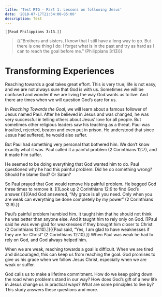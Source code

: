 ```yaml
---
title: 'Test RTG - Part 1: Lessons on following Jesus'
date: '2018-07-17T21:54:00-05:00'
description: Test
---
```

```
[[Read Philippians 3:13.]]
```

> {{“Brothers and sisters, I know that I still have a long way to go. But there is one thing I do: I forget what is in the past and try as hard as I can to reach the goal before me.” (Philippians 3:13)}}

# Transforming Experiences

Reaching towards a goal takes great effort. This is very true; life is not easy, and we are not always sure that God is with us. Sometimes we will be confused and wonder if we are living the way God wants us to live. And there are times when we will question God’s care for us.

In _Reaching Towards the Goal_, we will learn about a famous follower of Jesus named Paul. After he believed in Jesus and was changed, he was very successful in telling others about Jesus’ love for all people. But sometimes other religious leaders saw his teaching as a threat. Paul was insulted, rejected, beaten and even put in prison. He understood that since Jesus had suffered, he would also suffer.

But Paul had something very personal that bothered him. We don’t know exactly what it was. Paul called it a painful problem (2 Corinthians 12:7), and it made him suffer.

He seemed to be doing everything that God wanted him to do. Paul questioned why he had this painful problem. Did he do something wrong? Should he blame God? Or Satan?

So Paul prayed that God would remove his painful problem. He begged God three times to remove it. \[[(Look up 2 Corinthians 12:9 to find God’s answer.)]]{{And God answered, “My grace is all you need. Only when you are weak can everything be done completely by my power” (2 Corinthians 12:9).}}

Paul’s painful problem humbled him. It taught him that he should not think he was better than anyone else. And it taught him to rely only on God. \[[Paul said he was even glad for weaknesses if they brought him closer to Christ (2 Corinthians 12:10).]]{{Paul said, “Yes, I am glad to have weaknesses if they are for Christ” (2 Corinthians 12:10).}} When Paul was weak he had to rely on God, and God always helped him.

When we are weak, reaching towards a goal is difficult. When we are tired and discouraged, this can keep us from reaching the goal. God promises to give us his grace when we follow Jesus Christ, especially when we are weak or suffer.

God calls us to make a lifetime commitment. How do we keep going down the road when problems stand in our way? How does God’s gift of a new life in Jesus change us in practical ways? What are some principles to live by? This study answers these questions and more.

|     |
| --- |
